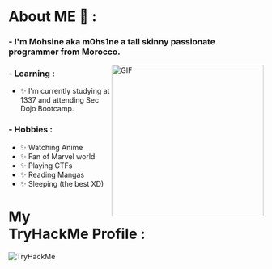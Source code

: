 
# About ME 💬 :

### - I'm Mohsine aka m0hs1ne a tall skinny passionate programmer from Morocco.

<img hight="250" width="300" alt="GIF" align="right" src="https://raw.githubusercontent.com/RaghavK16/RaghavK16/master/giphy.webp">

### - Learning :
- ✨ I'm currently studying at 1337 and attending Sec Dojo Bootcamp.

### - Hobbies : 
- ✨ Watching Anime
- ✨ Fan of Marvel world
- ✨ Playing CTFs
- ✨ Reading Mangas
- ✨ Sleeping (the best XD)

# My TryHackMe Profile :
 <img src="https://tryhackme-badges.s3.amazonaws.com/m0hs1ne.png" alt="TryHackMe">
